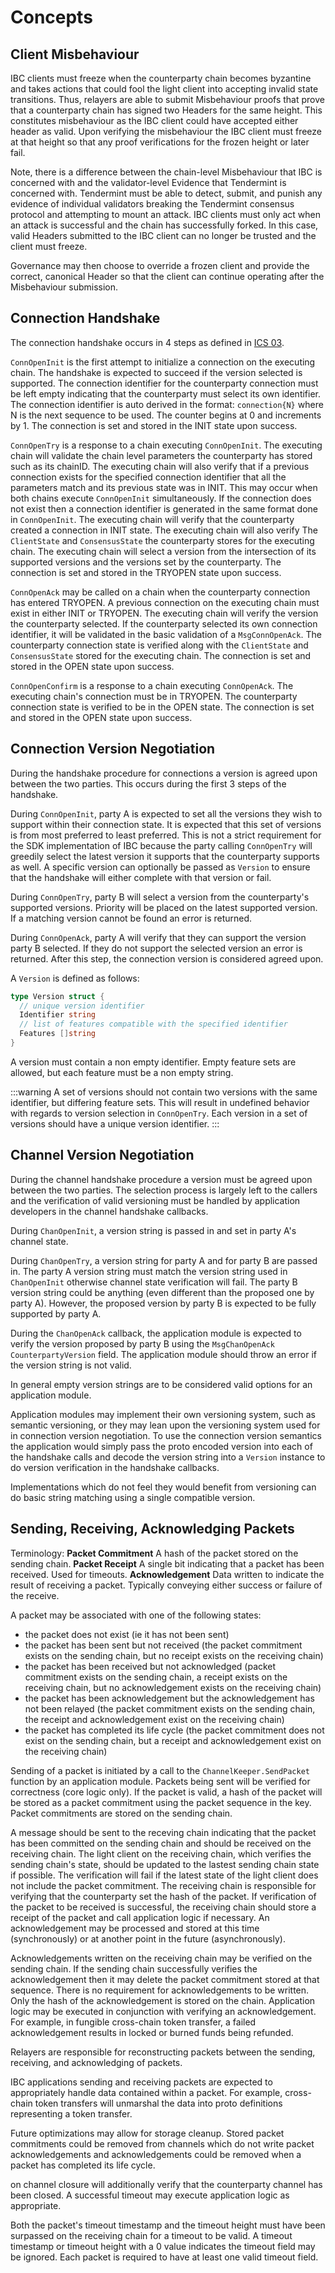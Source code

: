 <!--
order: 1
-->

# Concepts

## Client Misbehaviour

IBC clients must freeze when the counterparty chain becomes byzantine and
takes actions that could fool the light client into accepting invalid state
transitions. Thus, relayers are able to submit Misbehaviour proofs that prove
that a counterparty chain has signed two Headers for the same height. This
constitutes misbehaviour as the IBC client could have accepted either header
as valid. Upon verifying the misbehaviour the IBC client must freeze at that
height so that any proof verifications for the frozen height or later fail.

Note, there is a difference between the chain-level Misbehaviour that IBC is
concerned with and the validator-level Evidence that Tendermint is concerned
with. Tendermint must be able to detect, submit, and punish any evidence of
individual validators breaking the Tendermint consensus protocol and attempting
to mount an attack. IBC clients must only act when an attack is successful
and the chain has successfully forked. In this case, valid Headers submitted
to the IBC client can no longer be trusted and the client must freeze.

Governance may then choose to override a frozen client and provide the correct,
canonical Header so that the client can continue operating after the Misbehaviour
submission.

## Connection Handshake

The connection handshake occurs in 4 steps as defined in [ICS 03](https://github.com/cosmos/ibc/blob/master/spec/core/ics-003-connection-semantics).

`ConnOpenInit` is the first attempt to initialize a connection on the executing chain.
The handshake is expected to succeed if the version selected is supported. The connection
identifier for the counterparty connection must be left empty indicating that the counterparty
must select its own identifier. The connection identifier is auto derived in the format:
`connection{N}` where N is the next sequence to be used. The counter begins at 0 and increments
by 1. The connection is set and stored in the INIT state upon success.

`ConnOpenTry` is a response to a chain executing `ConnOpenInit`. The executing chain will validate
the chain level parameters the counterparty has stored such as its chainID. The executing chain
will also verify that if a previous connection exists for the specified connection identifier
that all the parameters match and its previous state was in INIT. This may occur when both
chains execute `ConnOpenInit` simultaneously. If the connection does not exist then a connection
identifier is generated in the same format done in `ConnOpenInit`. The executing chain will verify
that the counterparty created a connection in INIT state. The executing chain will also verify
The `ClientState` and `ConsensusState` the counterparty stores for the executing chain. The
executing chain will select a version from the intersection of its supported versions and the
versions set by the counterparty. The connection is set and stored in the TRYOPEN state upon
success.

`ConnOpenAck` may be called on a chain when the counterparty connection has entered TRYOPEN. A
previous connection on the executing chain must exist in either INIT or TRYOPEN. The executing
chain will verify the version the counterparty selected. If the counterparty selected its own
connection identifier, it will be validated in the basic validation of a `MsgConnOpenAck`.
The counterparty connection state is verified along with the `ClientState` and `ConsensusState`
stored for the executing chain. The connection is set and stored in the OPEN state upon success.

`ConnOpenConfirm` is a response to a chain executing `ConnOpenAck`. The executing chain's connection
must be in TRYOPEN. The counterparty connection state is verified to be in the OPEN state. The
connection is set and stored in the OPEN state upon success.

## Connection Version Negotiation

During the handshake procedure for connections a version is agreed
upon between the two parties. This occurs during the first 3 steps of the
handshake.

During `ConnOpenInit`, party A is expected to set all the versions they wish
to support within their connection state. It is expected that this set of
versions is from most preferred to least preferred. This is not a strict
requirement for the SDK implementation of IBC because the party calling
`ConnOpenTry` will greedily select the latest version it supports that the
counterparty supports as well. A specific version can optionally be passed
as `Version` to ensure that the handshake will either complete with that
version or fail.

During `ConnOpenTry`, party B will select a version from the counterparty's
supported versions. Priority will be placed on the latest supported version.
If a matching version cannot be found an error is returned.

During `ConnOpenAck`, party A will verify that they can support the version
party B selected. If they do not support the selected version an error is
returned. After this step, the connection version is considered agreed upon.

A `Version` is defined as follows:

```go
type Version struct {
  // unique version identifier
  Identifier string
  // list of features compatible with the specified identifier
  Features []string
}
```

A version must contain a non empty identifier. Empty feature sets are allowed, but each
feature must be a non empty string.

:::warning
A set of versions should not contain two versions with the same
identifier, but differing feature sets. This will result in undefined behavior
with regards to version selection in `ConnOpenTry`. Each version in a set of
versions should have a unique version identifier.
:::

## Channel Version Negotiation

During the channel handshake procedure a version must be agreed upon between
the two parties. The selection process is largely left to the callers and
the verification of valid versioning must be handled by application developers
in the channel handshake callbacks.

During `ChanOpenInit`, a version string is passed in and set in party A's
channel state.

During `ChanOpenTry`, a version string for party A and for party B are passed
in. The party A version string must match the version string used in
`ChanOpenInit` otherwise channel state verification will fail. The party B
version string could be anything (even different than the proposed one by
party A). However, the proposed version by party B is expected to be fully
supported by party A.

During the `ChanOpenAck` callback, the application module is expected to verify
the version proposed by party B using the `MsgChanOpenAck` `CounterpartyVersion`
field. The application module should throw an error if the version string is
not valid.

In general empty version strings are to be considered valid options for an
application module.

Application modules may implement their own versioning system, such as semantic
versioning, or they may lean upon the versioning system used for in connection
version negotiation. To use the connection version semantics the application
would simply pass the proto encoded version into each of the handshake calls
and decode the version string into a `Version` instance to do version verification
in the handshake callbacks.

Implementations which do not feel they would benefit from versioning can do
basic string matching using a single compatible version.

## Sending, Receiving, Acknowledging Packets

Terminology:
**Packet Commitment** A hash of the packet stored on the sending chain.
**Packet Receipt** A single bit indicating that a packet has been received.
Used for timeouts.
**Acknowledgement** Data written to indicate the result of receiving a packet.
Typically conveying either success or failure of the receive.

A packet may be associated with one of the following states:

- the packet does not exist (ie it has not been sent)
- the packet has been sent but not received (the packet commitment exists on the
  sending chain, but no receipt exists on the receiving chain)
- the packet has been received but not acknowledged (packet commitment exists
  on the sending chain, a receipt exists on the receiving chain, but no acknowledgement
  exists on the receiving chain)
- the packet has been acknowledgement but the acknowledgement has not been relayed
  (the packet commitment exists on the sending chain, the receipt and acknowledgement
  exist on the receiving chain)
- the packet has completed its life cycle (the packet commitment does not exist on
  the sending chain, but a receipt and acknowledgement exist on the receiving chain)

Sending of a packet is initiated by a call to the `ChannelKeeper.SendPacket`
function by an application module. Packets being sent will be verified for
correctness (core logic only). If the packet is valid, a hash of the packet
will be stored as a packet commitment using the packet sequence in the key.
Packet commitments are stored on the sending chain.

A message should be sent to the receving chain indicating that the packet
has been committed on the sending chain and should be received on the
receiving chain. The light client on the receiving chain, which verifies
the sending chain's state, should be updated to the lastest sending chain
state if possible. The verification will fail if the latest state of the
light client does not include the packet commitment. The receiving chain
is responsible for verifying that the counterparty set the hash of the
packet. If verification of the packet to be received is successful, the
receiving chain should store a receipt of the packet and call application
logic if necessary. An acknowledgement may be processed and stored at this time (synchronously)
or at another point in the future (asynchronously).

Acknowledgements written on the receiving chain may be verified on the
sending chain. If the sending chain successfully verifies the acknowledgement
then it may delete the packet commitment stored at that sequence. There is
no requirement for acknowledgements to be written. Only the hash of the
acknowledgement is stored on the chain. Application logic may be executed
in conjunction with verifying an acknowledgement. For example, in fungible
cross-chain token transfer, a failed acknowledgement results in locked or
burned funds being refunded.

Relayers are responsible for reconstructing packets between the sending,
receiving, and acknowledging of packets.

IBC applications sending and receiving packets are expected to appropriately
handle data contained within a packet. For example, cross-chain token
transfers will unmarshal the data into proto definitions representing
a token transfer.

Future optimizations may allow for storage cleanup. Stored packet
commitments could be removed from channels which do not write
packet acknowledgements and acknowledgements could be removed
when a packet has completed its life cycle.

on channel closure will additionally verify that the counterparty channel has
been closed. A successful timeout may execute application logic as appropriate.

Both the packet's timeout timestamp and the timeout height must have been
surpassed on the receiving chain for a timeout to be valid. A timeout timestamp
or timeout height with a 0 value indicates the timeout field may be ignored.
Each packet is required to have at least one valid timeout field.

